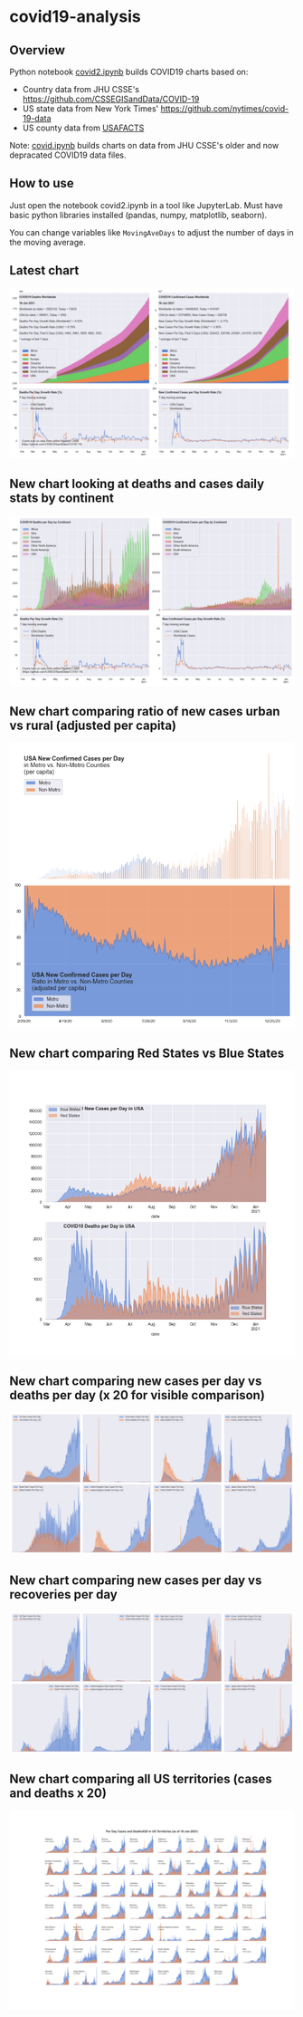 # covid19-analysis

## Overview
Python notebook [covid2.ipynb](https://github.com/danlaw/covid19-analysis/blob/master/covid2.ipynb) builds COVID19 charts based on:
* Country data from JHU CSSE's https://github.com/CSSEGISandData/COVID-19
* US state data from New York Times' https://github.com/nytimes/covid-19-data
* US county data from [USAFACTS](https://usafacts.org/visualizations/coronavirus-covid-19-spread-map/)

Note: [covid.ipynb](https://github.com/danlaw/covid19-analysis/blob/master/covid.ipynb) builds charts on data from JHU CSSE's older and now depracated COVID19 data files.

## How to use
Just open the notebook covid2.ipynb in a tool like JupyterLab. Must have basic python libraries installed (pandas, numpy, matplotlib, seaborn).

You can change variables like ``MovingAveDays`` to adjust the number of days in the moving average.

## Latest chart
![Latest chart](charts/20210116-covid19-chart.png)

## New chart looking at deaths and cases daily stats by continent
![Comparison chart](charts/20210116-covid19-chart-perday.png)

## New chart comparing ratio of new cases urban vs rural (adjusted per capita)
![Urban rural per capita chart](charts/20210116-US-counties-urban-vs-rural-per-capita.png)

## New chart comparing Red States vs Blue States
![Red vs Blue chart](charts/20210116-compare-daily-red-vs-blue-states.png)

## New chart comparing new cases per day vs deaths per day (x 20 for visible comparison)
![Comparison chart](charts/20210116-comparison-chart.png)

## New chart comparing new cases per day vs recoveries per day
![Recovery chart](charts/20210116-comparison-recovery-chart.png)

## New chart comparing all US territories (cases and deaths x 20)
![Territories chart](charts/20210116-compare-US-territories.png)

